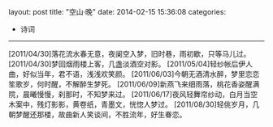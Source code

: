 layout: post
title:  "空山·晚"
date:   2014-02-15 15:36:08
categories:
- 诗词
---


[2011/04/30]落花流水春无意，夜阑空入梦，旧时巷，雨初歇，只等马儿过。
[2011/04/30]梦回烟雨楼上客，几盏淡酒空对影。
[2011/05/04]轻纱帐后伊人曲，好似当年，君不语，浅浅欢笑颜。
[2011/06/03]今朝无酒清水醉，梦里恋恋笙歌岁，何时醒，不解醉生梦死。
[2011/06/09]新燕飞来细雨落，桃花香姿醒满院，晨曦慢慢，刹那时，不知梦来过。
[2011/06/17]夜风轻舞帘纱动，白月当空木案中，残灯影影，黄卷纸，青墨文，恍惚人梦过。
[2011/08/30]轻佻岁月，几朝梦醒还那楼，故曲新人笑谈间，不胜流年，好生眷恋。
